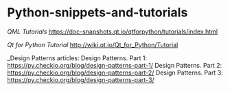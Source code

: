 # Python-snippets-and-tutorials

_QML Tutorials_
https://doc-snapshots.qt.io/qtforpython/tutorials/index.html

_Qt for Python Tutorial_
http://wiki.qt.io/Qt_for_Python/Tutorial

_Design Patterns articles:
 Design Patterns. Part 1: https://py.checkio.org/blog/design-patterns-part-1/
 Design Patterns. Part 2: https://py.checkio.org/blog/design-patterns-part-2/
 Design Patterns. Part 3: https://py.checkio.org/blog/design-patterns-part-3/

